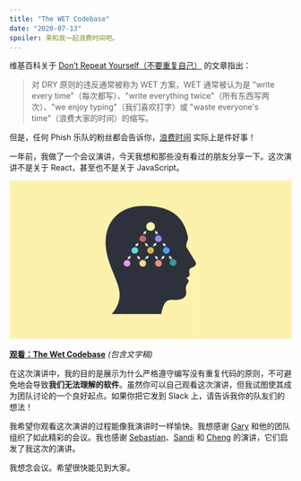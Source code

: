 ```yaml
---
title: "The WET Codebase"
date: "2020-07-13"
spoiler: 来和我一起浪费时间吧。
---
```


维基百科关于 [Don’t Repeat Yourself（不要重复自己）](https://en.wikipedia.org/wiki/Don%27t_repeat_yourself) 的文章指出：

> 对 DRY 原则的违反通常被称为 WET 方案，WET 通常被认为是 "write every time"（每次都写）、"write everything twice"（所有东西写两次）、"we enjoy typing"（我们喜欢打字）或 "waste everyone's time"（浪费大家的时间）的缩写。

但是，任何 Phish 乐队的粉丝都会告诉你，[浪费时间](https://www.youtube.com/watch?v=Zg2tVuXXkpk) 实际上是件好事！

一年前，我做了一个会议演讲，今天我想和那些没有看过的朋友分享一下。这次演讲不是关于 React，甚至也不是关于 JavaScript。

<a target="_blank" href="https://www.deconstructconf.com/2019/dan-abramov-the-wet-codebase">![演讲幻灯片](./wet_codebase.png)</a>

**[观看：The Wet Codebase](https://www.deconstructconf.com/2019/dan-abramov-the-wet-codebase)** _(包含文字稿)_

在这次演讲中，我的目的是展示为什么严格遵守编写没有重复代码的原则，不可避免地会导致**我们无法理解的软件**。虽然你可以自己观看这次演讲，但我试图使其成为团队讨论的一个良好起点。如果你把它发到 Slack 上，请告诉我你的队友们的想法！

我希望你观看这次演讲的过程能像我演讲时一样愉快。我想感谢 [Gary](https://twitter.com/garybernhardt/) 和他的团队组织了如此精彩的会议。我也感谢 [Sebastian](https://twitter.com/sebmarkbage)、[Sandi](https://twitter.com/sandimetz) 和 [Cheng](https://twitter.com/_chenglou) 的演讲，它们启发了我这次的演讲。

我想念会议。希望很快能见到大家。
